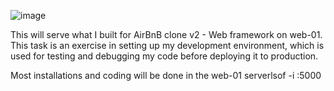 ![image](https://github.com/user-attachments/assets/5837f1f1-3c40-4ed3-a162-66413f52e053)

This will serve what I built for AirBnB clone v2 - Web framework on web-01. This task is an exercise in setting up my development environment, which is used for testing and debugging my code before deploying it to production.

Most installations and coding will be done in the web-01 serverlsof -i :5000

